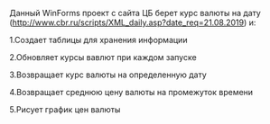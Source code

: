 Данный WinForms проект с сайта ЦБ берет курс валюты на дату (http://www.cbr.ru/scripts/XML_daily.asp?date_req=21.08.2019) и:

1.Создает таблицы для хранения информации

2.Обновляет курсы вавлют при каждом запуске

3.Возвращает курс валюты на определенную дату

4.Возвращает среднюю цену валюты на промежуток времени

5.Рисует график цен валюты

